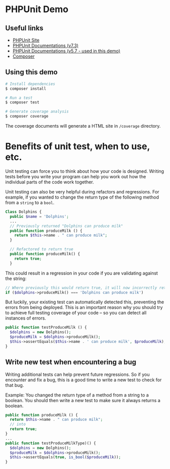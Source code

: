 # PHPUnit Demo

## Useful links
- [PHPUnit Site](https://phpunit.de/)
- [PHPUnit Documentations (v7.3)](https://phpunit.readthedocs.io/en/7.3/)
- [PHPUnit Documentations (v5.7 - used in this demo)](https://phpunit.de/manual/5.7/en/writing-tests-for-phpunit.html)
- [Composer](https://getcomposer.org/)

## Using this demo

```bash
# Install dependencies
$ composer install

# Run a test
$ composer test

# Generate coverage analysis
$ composer coverage
```

The coverage documents will generate a HTML site in `/coverage` directory.

# Benefits of unit test, when to use, etc.

Unit testing can force you to think about how your code is designed. Writing tests before you write your program can help you work out how the individual parts of the code work together.

Unit testing can also be very helpful during refactors and regressions. For example, if you wanted to change the return type of the following method from a `string` to a `bool`.

```php
Class Dolphins {
  public $name = 'Dolphins';
  ...
  // Previously returned "Dolphins can produce milk"
  public function produceMilk () {
    return $this->name . " can produce milk";
  }

  // Refactored to return true
  public function produceMilk() {
    return true;
  }
```

This could result in a regression in your code if you are validating against the string:

```php
// Where previously this would return true, it will now incorrectly return false
if ($dolphins->produceMilk() === 'Dolphins can produce milk')
```

But luckily, your existing test can automatically detected this, preventing the errors from being deployed. This is an important reason why you should try to achieve full testing coverage of your code – so you can detect all instances of errors.

```php
public function testProduceMilk () {
  $dolphins = new Dolphins();
  $produceMilk = $dolphins->produceMilk();
  $this->assertEquals($this->name . ' can produce milk', $produceMilk);
}
```

## Write new test when encountering a bug

Writing additional tests can help prevent future regressions. So if you encounter and fix a bug, this is a good time to write a new test to check for that bug.

Example: You changed the return type of a method from a string to a boolean. You should then write a new test to make sure it always returns a boolean.

```php
public function produceMilk () {
  return $this->name . " can produce milk";
  // into
  return true;
}
...
public function testProduceMilkType)() {
  $dolphins = new Dolphins();
  $produceMilk = $dolphins->produceMilk();
  $this->assertEquals(true, is_bool($produceMilk));
}
```
